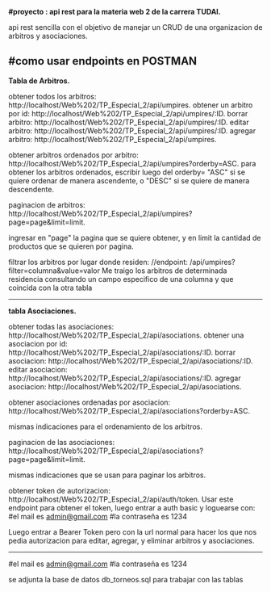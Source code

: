 
**#proyecto : api rest para la materia web 2 de la carrera TUDAI.**

api rest sencilla con el objetivo de manejar un CRUD de una organizacion de arbitros y asociaciones.

#como usar endpoints en POSTMAN
-------------------------------------------------------------------------------------------------------------------------------------------
**Tabla de Arbitros.**

obtener todos los arbitros: http://localhost/Web%202/TP_Especial_2/api/umpires.
obtener un arbitro por id: http://localhost/Web%202/TP_Especial_2/api/umpires/:ID.
borrar arbitro: http://localhost/Web%202/TP_Especial_2/api/umpires/:ID.
editar arbitro: http://localhost/Web%202/TP_Especial_2/api/umpires/:ID.
agregar arbitro: http://localhost/Web%202/TP_Especial_2/api/umpires.

obtener arbitros ordenados por arbitro: http://localhost/Web%202/TP_Especial_2/api/umpires?orderby=ASC.
para obtener los arbitros ordenados, escribir luego del orderby= "ASC" si se quiere ordenar de manera ascendente, o "DESC" si se quiere de manera descendente. 

paginacion de arbitros:  http://localhost/Web%202/TP_Especial_2/api/umpires?page=page&limit=limit.

ingresar en "page" la pagina que se quiere obtener, y en limit la cantidad de productos que se quieren por pagina.

filtrar los arbitros por lugar donde residen: //endpoint: /api/umpires?filter=columna&value=valor
Me traigo los arbitros de determinada residencia consultando un campo especifico de una columna y que coincida con la otra tabla

-------------------------------------------------------------------------------------------------------------------------------------------
**tabla Asociaciones.**

obtener todas las asociaciones: http://localhost/Web%202/TP_Especial_2/api/asociations.
obtener una asociacion por id: http://localhost/Web%202/TP_Especial_2/api/asociations/:ID.
borrar asociacion: http://localhost/Web%202/TP_Especial_2/api/asociations/:ID.
editar asociacion: http://localhost/Web%202/TP_Especial_2/api/asociations/:ID.
agregar asociacion: http://localhost/Web%202/TP_Especial_2/api/asociations.

obtener asociaciones ordenadas por asociacion: http://localhost/Web%202/TP_Especial_2/api/asociations?orderby=ASC.

mismas indicaciones para el ordenamiento de los arbitros.

paginacion de las asociaciones: http://localhost/Web%202/TP_Especial_2/api/asociations?page=page&limit=limit. 

mismas indicaciones que se usan para paginar los arbitros.

obtener token de autorizacion:   http://localhost/Web%202/TP_Especial_2/api/auth/token.
Usar este endpoint para obtener el token, luego entrar a auth basic y loguearse con: 
#el mail es admin@gmail.com
#la contraseña es 1234

Luego entrar a Bearer Token pero con la url normal para hacer los que nos pedia autorizacion para editar, agregar, y eliminar arbitros y asociaciones.


----------------------------------------------------------------------------------------------------------
#el mail es admin@gmail.com
#la contraseña es 1234

se adjunta la base de datos db_torneos.sql para trabajar con las tablas
